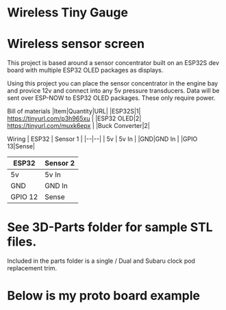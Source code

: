 # Wireless Tiny Gauge 

# Wireless sensor screen
This project is based around a sensor concentrator built on an ESP32S dev board with multiple ESP32 OLED packages as displays. 

Using this project you can place the sensor concentrator in the engine bay and provice 12v and connect into any 5v pressure transducers. Data will be sent over ESP-NOW to ESP32 OLED packages. These only require power.

Bill of materials
|Item|Quantity|URL|
|ESP32S|1| https://tinyurl.com/p3h965xu |
|ESP32 OLED|2| https://tinyurl.com/muxk6epx |
|Buck Converter|2|


Wiring
| ESP32 | Sensor 1 |
|--|--|
| 5v | 5v In |
|GND|GND In |
|GPIO 13|Sense|

| ESP32 | Sensor 2 |
|--|--|
| 5v | 5v In |
|GND|GND In |
|GPIO 12|Sense|

# See 3D-Parts folder for sample STL files.

Included in the parts folder is a single / Dual and Subaru clock pod replacement trim.

# Below is my proto board example
<insert image here>
